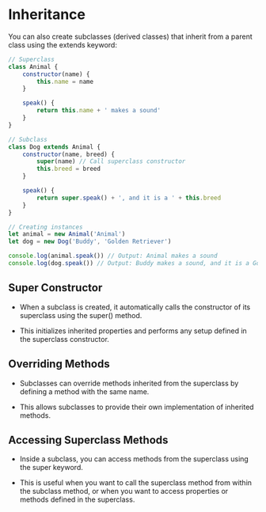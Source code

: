 # Inheritance

You can also create subclasses (derived classes) that inherit from a parent class using the extends keyword:

```js
// Superclass
class Animal {
    constructor(name) {
        this.name = name
    }

    speak() {
        return this.name + ' makes a sound'
    }
}

// Subclass
class Dog extends Animal {
    constructor(name, breed) {
        super(name) // Call superclass constructor
        this.breed = breed
    }

    speak() {
        return super.speak() + ', and it is a ' + this.breed
    }
}

// Creating instances
let animal = new Animal('Animal')
let dog = new Dog('Buddy', 'Golden Retriever')

console.log(animal.speak()) // Output: Animal makes a sound
console.log(dog.speak()) // Output: Buddy makes a sound, and it is a Golden Retriever
```

## Super Constructor

-   When a subclass is created, it automatically calls the constructor of its superclass using the super() method.

-   This initializes inherited properties and performs any setup defined in the superclass constructor.

## Overriding Methods

-   Subclasses can override methods inherited from the superclass by defining a method with the same name.

-   This allows subclasses to provide their own implementation of inherited methods.

## Accessing Superclass Methods

-   Inside a subclass, you can access methods from the superclass using the super keyword.

-   This is useful when you want to call the superclass method from within the subclass method, or when you want to access properties or methods defined in the superclass.
